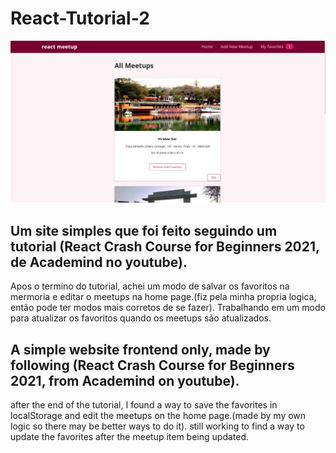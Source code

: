 # React-Tutorial-2

![example image](Untitled.png)

## Um site simples que foi feito seguindo um tutorial (React Crash Course for Beginners 2021, de Academind no youtube).
Apos o termino do tutorial, achei um modo de salvar os favoritos na mermoria e editar o meetups na home page.(fiz pela minha propria logica, então pode ter modos mais corretos de se fazer).
Trabalhando em um modo para atualizar os favoritos quando os meetups são atualizados.

## A simple website frontend only, made by following (React Crash Course for Beginners 2021, from Academind on youtube).
after the end of the tutorial, I found a way to save the favorites in localStorage and edit the meetups on the home page.(made by my own logic so there may be better ways to do it).
still working to find a way to update the favorites after the meetup item being updated.
